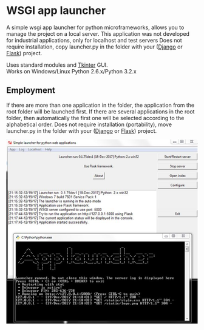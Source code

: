 ﻿# WSGI app launcher
A simple wsgi app launcher for python microframeworks, allows you to manage the project on a local server. 
This application was not developed for industrial applications, only for localhost and test servers
Does not require installation, copy launcher.py in the folder with your ([Django](https://www.djangoproject.com/) or [Flask](https://palletsprojects.com/p/flask/)) project.  
  
Uses standard modules and [Tkinter](https://docs.python.org/3/library/tkinter.html) GUI.  
Works on Windows/Linux Python 2.6.x/Python 3.2.x  

## Employment
If there are more than one application in the folder, the application from the root folder will be launched first. If there are several applications in the root folder, then automatically the first one will be selected according to the alphabetical order. Does not require installation (portability), move launcher.py in the folder with your ([Django](https://www.djangoproject.com/) or [Flask](https://palletsprojects.com/p/flask/)) project.

![](https://github.com/ins1x/WSGI-app-launcher/blob/main/static/img/thumbnails/thmb_gui3.jpg)
